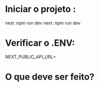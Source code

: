 # Iniciar o projeto : 

nest :npm run dev
next :npm run dev

# Verificar o .ENV:

NEXT_PUBLIC_API_URL=

# O que deve ser feito?

